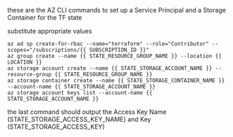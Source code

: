 these are the AZ CLI commands to set up a Service Principal and a Storage Container for the TF state

substitute appropriate values 

```
az ad sp create-for-rbac --name="terraform" --role="Contributor" --scopes="/subscriptions/{{ SUBSCRIPTION_ID }}"
az group create --name {{ STATE_RESOURCE_GROUP_NAME }} --location {{ LOCATION }}
az storage account create --name {{ STATE_STORAGE_ACCOUNT_NAME }} --resource-group {{ STATE_RESOURCE_GROUP_NAME }}
az storage container create --name {{ STATE_STORAGE_CONTAINER_NAME }} --account-name {{ STATE_STORAGE_ACCOUNT_NAME }}
az storage account keys list --account-name {{ STATE_STORAGE_ACCOUNT_NAME }}
```

the last command should output the Access Key Name (STATE_STORAGE_ACCESS_KEY_NAME) and Key (STATE_STORAGE_ACCESS_KEY)
